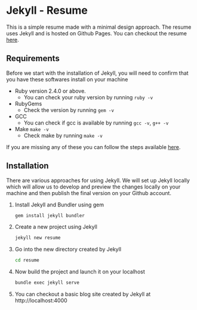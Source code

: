 # Jekyll - Resume

This is a simple resume made with a minimal design approach. The resume uses Jekyll and is hosted on Github Pages. You can checkout the resume [here](https://wahegurupal1912.github.io/resume/).

## Requirements

Before we start with the installation of Jekyll, you will need to confirm that you have these softwares install on your machine

- Ruby version 2.4.0 or above.
  - You can check your ruby version by running `ruby -v`
- RubyGems
  - Check the version by running `gem -v`
- GCC
  - You can check if gcc is available by running `gcc -v`, `g++ -v`
- Make `make -v`
  - Check make by running `make -v`

If you are missing any of these you can follow the steps available [here](https://jekyllrb.com/docs/installation/).

## Installation

There are various approaches for using Jekyll. We will set up Jekyll locally which will allow us to develop and preview the changes locally on your machine and then publish the final version on your Github account.

1. Install Jekyll and Bundler using gem
   ```bash
   gem install jekyll bundler
   ```
2. Create a new project using Jekyll
   ```bash
   jekyll new resume
   ```
3. Go into the new directory created by Jekyll
   ```bash
   cd resume
   ```
4. Now build the project and launch it on your localhost
   ```bash
   bundle exec jekyll serve
   ```
5. You can checkout a basic blog site created by Jekyll at http://localhost:4000
